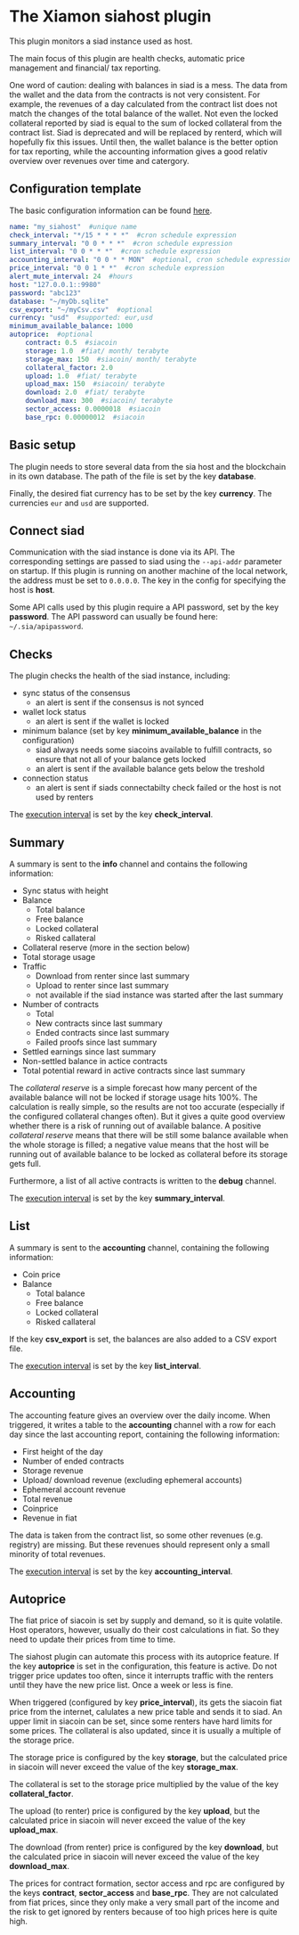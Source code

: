 # The Xiamon siahost plugin

This plugin monitors a siad instance used as host.

The main focus of this plugin are health checks, automatic price management and financial/ tax reporting.

One word of caution: dealing with balances in siad is a mess. The data from the wallet and the data from the contracts is not very consistent. For example, the revenues of a day calculated from the contract list does not match the changes of the total balance of the wallet. Not even the locked collateral reported by siad is equal to the sum of locked collateral from the contract list. Siad is deprecated and will be replaced by renterd, which will hopefully fix this issues. Until then, the wallet balance is the better option for tax reporting, while the accounting information gives a good relativ overview over revenues over time and catergory.

## **Configuration template**

The basic configuration information can be found [here](../config_basics.md).

```yaml
name: "my_siahost"  #unique name
check_interval: "*/15 * * * *"  #cron schedule expression
summary_interval: "0 0 * * *"  #cron schedule expression
list_interval: "0 0 * * *"  #cron schedule expression
accounting_interval: "0 0 * * MON"  #optional, cron schedule expression
price_interval: "0 0 1 * *"  #cron schedule expression
alert_mute_interval: 24  #hours
host: "127.0.0.1::9980"
password: "abc123"
database: "~/myDb.sqlite"
csv_export: "~/myCsv.csv"  #optional
currency: "usd"  #supported: eur,usd
minimum_available_balance: 1000
autoprice:  #optional
    contract: 0.5  #siacoin
    storage: 1.0  #fiat/ month/ terabyte
    storage_max: 150  #siacoin/ month/ terabyte
    collateral_factor: 2.0
    upload: 1.0  #fiat/ terabyte
    upload_max: 150  #siacoin/ terabyte
    download: 2.0  #fiat/ terabyte
    download_max: 300  #siacoin/ terabyte
    sector_access: 0.0000018  #siacoin
    base_rpc: 0.00000012  #siacoin
```

## **Basic setup**

The plugin needs to store several data from the sia host and the blockchain in its own database. The path of the file is set by the key **database**.

Finally, the desired fiat currency has to be set by the key **currency**. The currencies `eur` and `usd` are supported.

## **Connect siad**

Communication with the siad instance is done via its API. The corresponding settings are passed to siad using the `--api-addr` parameter on startup. If this plugin is running on another machine of the local network, the address must be set to `0.0.0.0`. The key in the config for specifying the host is **host**.

Some API calls used by this plugin require a API password, set by the key **password**. The API password can usually be found here: `~/.sia/apipassword`.

## **Checks**

The plugin checks the health of the siad instance, including:

- sync status of the consensus
  - an alert is sent if the consensus is not synced
- wallet lock status
  - an alert is sent if the wallet is locked
- minimum balance (set by key **minimum_available_balance** in the configuration)
  - siad always needs some siacoins available to fulfill contracts, so ensure that not all of your balance gets locked
  - an alert is sent if the available balance gets below the treshold
- connection status
  - an alert is sent if siads connectabilty check failed or the host is not used by renters

The [execution interval](../config_basics.md) is set by the key **check_interval**.

## **Summary**

A summary is sent to the **info** channel and contains the following information:

- Sync status with height
- Balance
  - Total balance
  - Free balance
  - Locked collateral
  - Risked callateral
- Collateral reserve (more in the section below)
- Total storage usage
- Traffic
  - Download from renter since last summary
  - Upload to renter since last summary
  - not available if the siad instance was started after the last summary
- Number of contracts
  - Total
  - New contracts since last summary
  - Ended contracts since last summary
  - Failed proofs since last summary
- Settled earnings since last summary
- Non-settled balance in actice contracts
- Total potential reward in active contracts since last summary

The _collateral reserve_ is a simple forecast how many percent of the available balance will not be locked if storage usage hits 100%. The calculation is really simple, so the results are not too accurate (especially if the configured collateral changes often). But it gives a quite good overview whether there is a risk of running out of available balance. A positive _collateral reserve_ means that there will be still some balance available when the whole storage is filled; a negative value means that the host will be running out of available balance to be locked as collateral before its storage gets full.

Furthermore, a list of all active contracts is written to the **debug** channel.

The [execution interval](../config_basics.md) is set by the key **summary_interval**.

## **List**

A summary is sent to the **accounting** channel, containing the following information:
- Coin price
- Balance
  - Total balance
  - Free balance
  - Locked collateral
  - Risked callateral

If the key **csv_export** is set, the balances are also added to a CSV export file.

The [execution interval](../config_basics.md) is set by the key **list_interval**.

## **Accounting**

The accounting feature gives an overview over the daily income. When triggered, it writes a table to the **accounting** channel with a row for each day since the last accounting report, containing the following information:

- First height of the day
- Number of ended contracts
- Storage revenue
- Upload/ download revenue (excluding ephemeral accounts)
- Ephemeral account revenue
- Total revenue
- Coinprice
- Revenue in fiat

The data is taken from the contract list, so some other revenues (e.g. registry) are missing. But these revenues should represent only a small minority of total revenues.

The [execution interval](../config_basics.md) is set by the key **accounting_interval**.

## **Autoprice**

The fiat price of siacoin is set by supply and demand, so it is quite volatile. Host operators, however, usually do their cost calculations in fiat. So they need to update their prices from time to time.

The siahost plugin can automate this process with its autoprice feature. If the key **autoprice** is set in the configuration, this feature is active. Do not trigger price updates too often, since it interrupts traffic with the renters until they have the new price list. Once a week or less is fine.

When triggered (configured by key **price_interval**), its gets the siacoin fiat price from the internet, calulates a new price table and sends it to siad. An upper limit in siacoin can be set, since some renters have hard limits for some prices. The collateral is also updated, since it is usually a multiple of the storage price.

The storage price is configured by the key **storage**, but the calculated price in siacoin will never exceed the value of the key **storage_max**.

The collateral is set to the storage price multiplied by the value of the key **collateral_factor**.

The upload (to renter) price is configured by the key **upload**, but the calculated price in siacoin will never exceed the value of the key **upload_max**.

The download (from renter) price is configured by the key **download**, but the calculated price in siacoin will never exceed the value of the key **download_max**.

The prices for contract formation, sector access and rpc are configured by the keys **contract**, **sector_access** and **base_rpc**. They are not calculated from fiat prices, since they only make a very small part of the income and the risk to get ignored by renters because of too high prices here is quite high.
